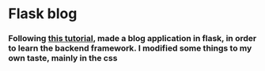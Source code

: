 # Flask blog
### Following [this tutorial](https://www.youtube.com/watch?v=QnDWIZuWYW0&t=10s), made a blog application in flask, in order to learn the backend framework. I modified some things to my own taste, mainly in the css
